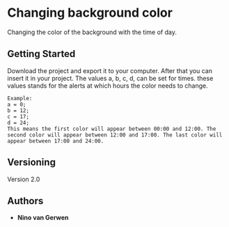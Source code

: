 # Changing background color

Changing the color of the background with the time of day.

## Getting Started

Download the project and export it to your computer. After that you can insert it in your project. The values a, b, c, d, can be set for times. these values stands for the alerts at which hours the color needs to change.


```
Example:
a = 0;
b = 12;
c = 17;
d = 24;
This means the first color will appear between 00:00 and 12:00. The second color will appear between 12:00 and 17:00. The last color will appear between 17:00 and 24:00.
```

## Versioning

Version 2.0

## Authors

* **Nino van Gerwen**
